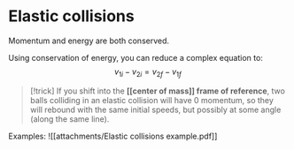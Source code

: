 # Elastic collisions
Momentum and energy are both conserved.

Using conservation of energy, you can reduce a complex equation to:
$$v_{1i}-v_{2i} = v_{2f}-v_{1f}$$


>[!trick]
>If you shift into the **[[center of mass]] frame of reference**, two balls colliding in an elastic collision will have 0 momentum, so they will rebound with the same initial speeds, but possibly at some angle (along the same line).

Examples:
![[attachments/Elastic collisions example.pdf]]